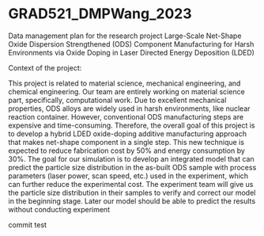 # GRAD521_DMPWang_2023

Data management plan for the research project Large-Scale Net-Shape Oxide Dispersion Strengthened (ODS) Component Manufacturing for Harsh Environments via Oxide Doping in Laser Directed Energy Deposition (LDED)

Context of the project:

This project is related to material science, mechanical engineering, and chemical engineering. Our team are entirely working on material science part, specifically, computational work. Due to excellent mechanical properties, ODS alloys are widely used in harsh environments, like nuclear reaction container. However, conventional ODS manufacturing steps are expensive and time-consuming. Therefore, the overall goal of this project is to develop a hybrid LDED oxide-doping additive manufacturing approach that makes net-shape component in a single step. This new technique is expected to reduce fabrication cost by 50% and energy consumption by 30%. The goal for our simulation is to develop an integrated model that can predict the particle size distribution in the as-built ODS sample with process parameters (laser power, scan speed, etc.) used in the experiment, which can further reduce the experimental cost. The experiment team will give us the particle size distribution in their samples to verify and correct our model in the beginning stage. Later our model should be able to predict the results without conducting experiment

commit test
